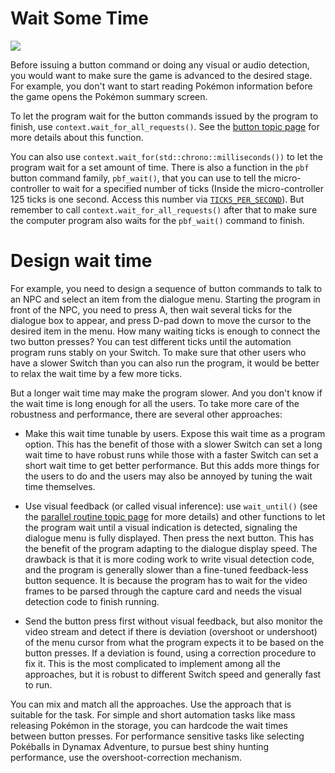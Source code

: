 # Wait Some Time

[<img src="https://canary.discordapp.com/api/guilds/695809740428673034/widget.png?style=banner2">](https://discord.gg/cQ4gWxN)

Before issuing a button command or doing any visual or audio detection, you would want to make sure the game is advanced to the desired stage. For example, you don't want to start reading Pokémon information before the game opens the Pokémon summary screen.

To let the program wait for the button commands issued by the program to finish, use `context.wait_for_all_requests()`. See the [button topic page](Button.md) for more details about this function.

You can also use `context.wait_for(std::chrono::milliseconds())` to let the program wait for a set amount of time.
There is also a function in the `pbf` button command family, `pbf_wait()`, that you can use to tell the micro-controller to wait for a specified number of ticks (Inside the micro-controller 125 ticks is one second. Access this number via [`TICKS_PER_SECOND`](https://github.com/PokemonAutomation/Arduino-Source/blob/main/Common/NintendoSwitch/NintendoSwitch_ControllerDefs.h)).
But remember to call `context.wait_for_all_requests()` after that to make sure the computer program also waits for the `pbf_wait()` command to finish.


# Design wait time

For example, you need to design a sequence of button commands to talk to an NPC and select an item from the dialogue menu. Starting the program in front of the NPC, you need to press A, then wait several ticks for the dialogue box to appear, and press D-pad down to move the cursor to the desired item in the menu. How many waiting ticks is enough to connect the two button presses? You can test different ticks until the automation program runs stably on your Switch. To make sure that other users who have a slower Switch than you can also run the program, it would be better to relax the wait time by a few more ticks.

But a longer wait time may make the program slower. And you don't know if the wait time is long enough for all the users. To take more care of the robustness and performance, there are several other approaches:

- Make this wait time tunable by users. Expose this wait time as a program option. This has the benefit of those with a slower Switch can set a long wait time to have robust runs while those with a faster Switch can set a short wait time to get better performance. But this adds more things for the users to do and the users may also be annoyed by tuning the wait time themselves.

- Use visual feedback (or called visual inference): use `wait_until()` (see the [parallel routine topic page](Parallel.md) for more details) and other functions to let the program wait until a visual indication is detected, signaling the dialogue menu is fully displayed. Then press the next button. This has the benefit of the program adapting to the dialogue display speed. The drawback is that it is more coding work to write visual detection code, and the program is generally slower than a fine-tuned feedback-less button sequence. It is because the program has to wait for the video frames to be parsed through the capture card and needs the visual detection code to finish running.

- Send the button press first without visual feedback, but also monitor the video stream and detect if there is deviation (overshoot or undershoot) of the menu cursor from what the program expects it to be based on the button presses. If a deviation is found, using a correction procedure to fix it. This is the most complicated to implement among all the approaches, but it is robust to different Switch speed and generally fast to run.

You can mix and match all the approaches. Use the approach that is suitable for the task. For simple and short automation tasks like mass releasing Pokémon in the storage, you can hardcode the wait times between button presses. For performance sensitive tasks like selecting Pokéballs in Dynamax Adventure, to pursue best shiny hunting performance, use the overshoot-correction mechanism.